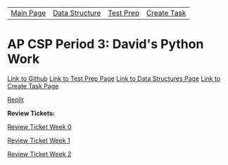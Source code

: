 <table>
    <tr>
        <td><a href="https://maboinjd.github.io/Tri-3-Erik-Peterson/">Main Page</a></td>
        <td><a href="https://maboinjd.github.io/Tri-3-Erik-Peterson/datastructure">Data Structure </a></td>
        <td><a href="https://maboinjd.github.io/Tri-3-Erik-Peterson/testprep">Test Prep </a></td>
        <td><a href="https://maboinjd.github.io/Tri-3-Erik-Peterson/createtask">Create Task</a></td>
    </tr>
</table>

# AP CSP Period 3: David's Python Work

[Link to Github](https://github.com/David-Xie123/David-Xie123.github.io)
[Link to Test Prep Page](https://maboinjd.github.io/Tri-3-Erik-Peterson/testprep)
[Link to Data Structures Page](https://maboinjd.github.io/Tri-3-Erik-Peterson/datastructure)
[Link to Create Task Page](https://maboinjd.github.io/Tri-3-Erik-Peterson/createtask)

[Replit](https://replit.com/@DavidXie123/David-Xie123githubio-2#main.py)

**Review Tickets:**

[Review Ticket Week 0](https://github.com/David-Xie123/David-Xie123.github.io/issues/1)

[Review Ticket Week 1](https://github.com/David-Xie123/David-Xie123.github.io/issues/2)

[Review Ticket Week 2](https://github.com/David-Xie123/David-Xie123.github.io/issues/4)
